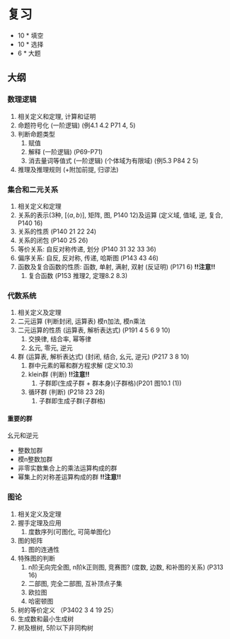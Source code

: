 <!--
    vi: ft=pandoc.markdown
-->

# 复习

* 10 * 填空
* 10 * 选择 
* 6 * 大题

## 大纲

### 数理逻辑

1. 相关定义和定理, 计算和证明
1. 命题符号化 (一阶逻辑) (例4.1 4.2 P71 4, 5)
1. 判断命题类型
   1. 赋值
   1. 解释 (一阶逻辑) (P69-P71)
   1. 消去量词等值式 (一阶逻辑) (个体域为有限域) (例5.3 P84 2 5)
1. 推理及推理规则 (+附加前提, 归谬法)

### 集合和二元关系

1. 相关定义和定理
1. 关系的表示(3种, $[\langle a, b \rangle]$, 矩阵, 图, P140 12)及运算 (定义域, 值域, 逆, 复合, P140 16)
1. 关系的性质 (P140 21 22 24)
1. 关系的闭包 (P140 25 26)
1. 等价关系: 自反对称传递, 划分 (P140 31 32 33 36)
1. 偏序关系: 自反, 反对称, 传递, 哈斯图 (P143 43 46)
1. 函数及复合函数的性质: 函数, 单射, 满射, 双射 (反证明) (P171 6) **!!注意!!**
   1. 复合函数 (P153 推理2, 定理8.2 8.3)

### 代数系统

1. 相关定义及定理
1. 二元运算 (判断封闭, 运算表) 模n加法, 模n乘法
1. 二元运算的性质 (运算表, 解析表达式) (P191 4 5 6 9 10)
   1. 交换律, 结合率, 幂等律
   1. 幺元, 零元, 逆元
1. 群 (运算表, 解析表达式) (封闭, 结合, 幺元, 逆元) (P217 3 8 10)
   1. 群中元素的幂和群方程求解 (定义10.3)
   1. klein群 (判断) **!!注意!!**
      1. 子群即(生成子群 + 群本身)(子群格)(P201 图10.1 (1))
   1. 循环群 (判断) (P218 23 28)
      1. 子群即生成子群(子群格)

#### 重要的群

幺元和逆元

* 整数加群
* 模n整数加群
* 非零实数集合上的乘法运算构成的群
* 幂集上的对称差运算构成的群 **!!注意!!**

### 图论

1. 相关定义及定理
1. 握手定理及应用
   1. 度数序列(可图化, 可简单图化)
1. 图的矩阵
   1. 图的连通性
1. 特殊图的判断
   1. n阶无向完全图, n阶k正则图, 竞赛图? (度数, 边数, 和补图的关系) (P313 16)
   1. 二部图, 完全二部图, 互补顶点子集
   1. 欧拉图
   1. 哈密顿图
1. 树的等价定义 （P3402 3 4 19 25）
1. 生成数和最小生成树
1. 树及根树, 5阶以下非同构树